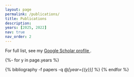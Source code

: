```yaml
---
layout: page
permalink: /publications/
title: Publications
description: 
years: [2025, 2022]
nav: true
nav_order: 2
---
```


<!-- _pages/publications.md -->
<p>
For full list, see my 
  <a href="https://scholar.google.com/citations?user=xttYlC4AAAAJ" target="_blank" rel="noopener noreferrer">
    Google Scholar profile
  </a>.
</p>

<div class="publications">

{%- for y in page.years %}
  <!-- <h2 class="year">{{y}}</h2> -->
  {% bibliography -f papers -q @*[year={{y}}]* %}
{% endfor %}

</div>
